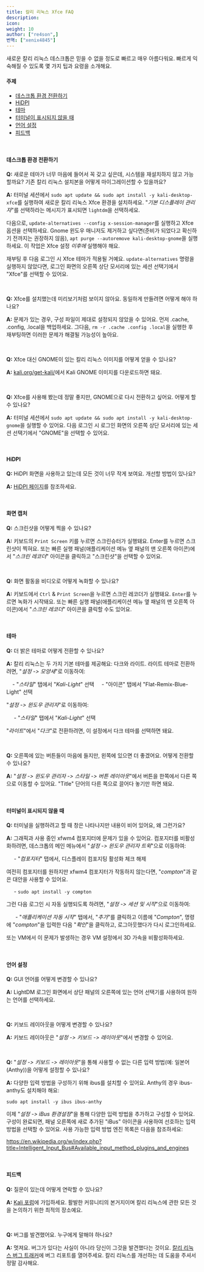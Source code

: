 ```yaml
---
title: 칼리 리눅스 Xfce FAQ
description:
icon:
weight: 10
author: ["re4son",]
번역: ["xenix4845"]
---
```


새로운 칼리 리눅스 데스크톱은 믿을 수 없을 정도로 빠르고 매우 아름다워요. 빠르게 익숙해질 수 있도록 몇 가지 팁과 요령을 소개해요.

#### 주제

- [데스크톱 환경 전환하기](#switch-desktop-environments)
- [HiDPI](#hidpi)
- [테마](#theme)
- [터미널이 표시되지 않을 때](#no-terminal-showing-up)
- [언어 설정](#language-settings)
- [피드백](#feedback)

&nbsp;
&nbsp;
&nbsp;

#### 데스크톱 환경 전환하기

**Q:** 새로운 테마가 너무 마음에 들어서 꼭 갖고 싶은데, 시스템을 재설치하지 않고 가능할까요? 기존 칼리 리눅스 설치본을 어떻게 마이그레이션할 수 있을까요?

**A:** 터미널 세션에서 `sudo apt update && sudo apt install -y kali-desktop-xfce`를 실행하여 새로운 칼리 리눅스 Xfce 환경을 설치하세요. "*기본 디스플레이 관리자*"를 선택하라는 메시지가 표시되면 `lightdm`을 선택하세요.

다음으로, `update-alternatives --config x-session-manager`를 실행하고 Xfce 옵션을 선택하세요. Gnome 윈도우 매니저도 제거하고 싶다면(준비가 되었다고 확신하기 전까지는 권장하지 않음), `apt purge --autoremove kali-desktop-gnome`을 실행하세요. 이 작업은 Xfce 설정 *이후에* 실행해야 해요.

재부팅 후 다음 로그인 시 Xfce 테마가 적용될 거예요. `update-alternatives` 명령을 실행하지 않았다면, 로그인 화면의 오른쪽 상단 모서리에 있는 세션 선택기에서 "Xfce"를 선택할 수 있어요.

&nbsp;
&nbsp;

**Q:** Xfce를 설치했는데 미리보기처럼 보이지 않아요. 동일하게 만들려면 어떻게 해야 하나요?

**A:** 문제가 있는 경우, 구성 파일이 제대로 설정되지 않았을 수 있어요. 먼저 .cache, .config, .local을 백업하세요. 그다음, `rm -r .cache .config .local`을 실행한 후 재부팅하면 이러한 문제가 해결될 가능성이 높아요.

&nbsp;
&nbsp;

**Q:** Xfce 대신 GNOME이 있는 칼리 리눅스 이미지를 어떻게 얻을 수 있나요?

**A:** [kali.org/get-kali/](/get-kali/)에서 Kali GNOME 이미지를 다운로드하면 돼요.

&nbsp;
&nbsp;

**Q:** Xfce를 사용해 봤는데 정말 좋지만, GNOME으로 다시 전환하고 싶어요. 어떻게 할 수 있나요?

**A:** 터미널 세션에서 `sudo apt update && sudo apt install -y kali-desktop-gnome`을 실행할 수 있어요.
다음 로그인 시 로그인 화면의 오른쪽 상단 모서리에 있는 세션 선택기에서 "GNOME"을 선택할 수 있어요.

&nbsp;
&nbsp;

#### HiDPI

**Q:** HiDPI 화면을 사용하고 있는데 모든 것이 너무 작게 보여요. 개선할 방법이 있나요?

**A:** [HiDPI 페이지](/docs/general-use/hidpi/)를 참조하세요.

&nbsp;
&nbsp;

#### 화면 캡처

**Q:** 스크린샷을 어떻게 찍을 수 있나요?

**A:** 키보드의 `Print Screen` 키를 누르면 스크린슈터가 실행돼요. Enter를 누르면 스크린샷이 찍혀요. 또는 빠른 실행 패널(애플리케이션 메뉴 옆 패널의 맨 오른쪽 아이콘)에서 "*스크린 레코더*" 아이콘을 클릭하고 "스크린샷"을 선택할 수 있어요.

&nbsp;
&nbsp;

**Q:** 화면 활동을 비디오로 어떻게 녹화할 수 있나요?

**A:** 키보드에서 `Ctrl` & `Print Screen`을 누르면 스크린 레코더가 실행돼요. `Enter`를 누르면 녹화가 시작돼요. 또는 빠른 실행 패널(애플리케이션 메뉴 옆 패널의 맨 오른쪽 아이콘)에서 "*스크린 레코더*" 아이콘을 클릭할 수도 있어요.

&nbsp;
&nbsp;

#### 테마

**Q:** 더 밝은 테마로 어떻게 전환할 수 있나요?

**A:** 칼리 리눅스는 두 가지 기본 테마를 제공해요: 다크와 라이트.
라이트 테마로 전환하려면,
"*설정 -> 모양새*"로 이동하여:

&nbsp;&nbsp;&nbsp;&nbsp;\- "*스타일*" 탭에서 "*Kali-Light*" 선택
&nbsp;&nbsp;&nbsp;&nbsp;\- "아이콘" 탭에서 "Flat-Remix-Blue-Light" 선택

"*설정 -> 윈도우 관리자*"로 이동하여:

&nbsp;&nbsp;&nbsp;&nbsp;&nbsp;\- "*스타일*" 탭에서 "*Kali-Light*" 선택

"*라이트*"에서 "*다크*"로 전환하려면, 이 설정에서 다크 테마를 선택하면 돼요.

&nbsp;
&nbsp;

**Q:** 오른쪽에 있는 버튼들이 마음에 들지만, 왼쪽에 있으면 더 좋겠어요. 어떻게 전환할 수 있나요?

**A:** "*설정 -> 윈도우 관리자 -> 스타일 -> 버튼 레이아웃*"에서 버튼을 한쪽에서 다른 쪽으로 이동할 수 있어요. "Title" 단어의 다른 쪽으로 끌어다 놓기만 하면 돼요.

&nbsp;
&nbsp;

#### 터미널이 표시되지 않을 때

**Q:** 터미널을 실행하려고 할 때 창은 나타나지만 내용이 비어 있어요, 왜 그런가요?

**A:** 그래픽과 사용 중인 xfwm4 컴포지터에 문제가 있을 수 있어요.
컴포지터를 비활성화하려면,
데스크톱의 메인 메뉴에서 "*설정 -> 윈도우 관리자 트윅*"으로 이동하여:

&nbsp;&nbsp;&nbsp;&nbsp;&nbsp;\- "*컴포지터*" 탭에서, 디스플레이 컴포지팅 활성화 체크 해제

여전히 컴포지터를 원하지만 xfwm4 컴포지터가 작동하지 않는다면, "*compton*"과 같은 대안을 사용할 수 있어요.

&nbsp;&nbsp;&nbsp;&nbsp;&nbsp;\- `sudo apt install -y compton`

그런 다음 로그인 시 자동 실행되도록 하려면,
"*설정 -> 세션 및 시작*"으로 이동하여:

&nbsp;&nbsp;&nbsp;&nbsp;&nbsp;&nbsp;\- "*애플리케이션 자동 시작*" 탭에서, "*추가*"를 클릭하고 이름에 "*Compton*", 명령에 "*compton*"을 입력한 다음 "*확인*"을 클릭하고, 로그아웃했다가 다시 로그인하세요.

또는 VM에서 이 문제가 발생하는 경우 VM 설정에서 3D 가속을 비활성화하세요.

&nbsp;

#### 언어 설정

**Q:** GUI 언어를 어떻게 변경할 수 있나요?

**A:** LightDM 로그인 화면에서 상단 패널의 오른쪽에 있는 언어 선택기를 사용하여 원하는 언어를 선택하세요.

&nbsp;&nbsp;&nbsp;

**Q:** 키보드 레이아웃을 어떻게 변경할 수 있나요?

**A:** 키보드 레이아웃은 "*설정 -> 키보드 -> 레이아웃*"에서 변경할 수 있어요.

&nbsp;

**Q:** "*설정 -> 키보드 -> 레이아웃*"을 통해 사용할 수 없는 다른 입력 방법(예: 일본어(Anthy))을 어떻게 설정할 수 있나요?

**A:** 다양한 입력 방법을 구성하기 위해 ibus를 설치할 수 있어요. Anthy의 경우 ibus-anthy도 설치해야 해요:

`sudo apt install -y ibus ibus-anthy`

이제 "*설정 -> iBus 환경설정*"을 통해 다양한 입력 방법을 추가하고 구성할 수 있어요.
구성이 완료되면, 패널 오른쪽에 새로 추가된 "iBus" 아이콘을 사용하여 선호하는 입력 방법을 선택할 수 있어요.
사용 가능한 입력 방법 엔진 목록은 다음을 참조하세요:

https://en.wikipedia.org/w/index.php?title=Intelligent_Input_Bus#Available_input_method_plugins_and_engines

&nbsp;

#### 피드백

**Q:** 질문이 있는데 어떻게 연락할 수 있나요?

**A:** [Kali 포럼](https://forums.kali.org/)에 가입하세요. 활발한 커뮤니티의 본거지이며 칼리 리눅스에 관한 모든 것을 논의하기 위한 최적의 장소예요.

&nbsp;
&nbsp;

**Q:** 버그를 발견했어요. 누구에게 말해야 하나요?

**A:** 멋져요. 버그가 있다는 사실이 아니라 당신이 그것을 발견했다는 것이요. [칼리 리눅스 버그 트래커](https://bugs.kali.org/)에 버그 리포트를 열어주세요. 칼리 리눅스를 개선하는 데 도움을 주셔서 정말 감사해요.
